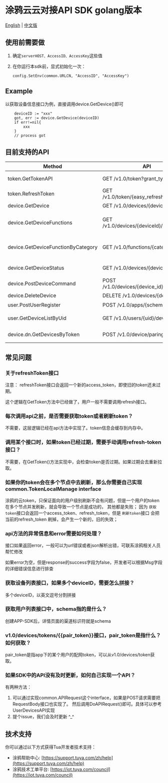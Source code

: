 # 涂鸦云云对接API SDK golang版本

[English](README.md) | [中文版](README_cn.md)

## 使用前需要做

1. 确定`serverHOST、AccessID、AccessKey`这些值

2. 在你运行本sdk前，显式初始化一次：

   ```
   config.SetEnv(common.URLCN, "AccessID", "AccessKey")
   ```

## Example

以获取设备信息接口为例，直接调用device.GetDevice()即可

```golang
    deviceID := "xxx"
    got, err := device.GetDevice(deviceID)
    if err!=nil{
        xxx
    }
    // process got
```

## 目前支持的API

|  Method                   | API                                               | Description  |
|  ----                     | ----                                              | ----  |
| token.GetTokenAPI         | GET  /v1.0/token?grant_type=1                     | [简单模式获取access_token](https://developer.tuya.com/cn/docs/iot/open-api/api-reference/authorization/oauth-management) |
| token.RefreshToken     | GET  /v1.0/token/{easy_refresh_token}           | [刷新token](https://developer.tuya.com/cn/docs/iot/open-api/api-reference/authorization/oauth-management) |
| device.GetDevice          | GET  /v1.0/devices/{device_id}                  | [获取设备信息](https://developer.tuya.com/cn/docs/iot/open-api/api-reference/smart-home-devices-management/device-management) |
| device.GetDeviceFunctions | GET  /v1.0/devices/{deviceId}/functions | [根据category获取function列表](https://developer.tuya.com/cn/docs/iot/open-api/api-reference/smart-home-devices-management/device-control) |
| device.GetDeviceFunctionByCategory | GET  /v1.0/functions/{category} | [根据category获取function列表](https://developer.tuya.com/cn/docs/iot/open-api/api-reference/smart-home-devices-management/device-control) |
| device.GetDeviceStatus | GET  /v1.0/devices/{device_id}/status           | [获取设备功能点的信息](https://developer.tuya.com/cn/docs/iot/open-api/api-reference/smart-home-devices-management/device-control) |
| device.PostDeviceCommand | POST  /v1.0/devices/{device_id}/commands        | [设备指令下发](https://developer.tuya.com/cn/docs/iot/open-api/api-reference/smart-home-devices-management/device-control) |
| device.DeleteDevice | DELETE  /v1.0/devices/{device_id} | [移除设备](https://developer.tuya.com/cn/docs/iot/open-api/api-reference/smart-home-devices-management/device-management) |
| user.PostUserRegister   | POST  /v1.0/apps/{schema}/user | [云端用户注册](https://developer.tuya.com/cn/docs/iot/open-api/api-reference/smart-home-family-management/user-management) |
| user.GetDeviceListByUid | GET /v1.0/users/{uid}/devices | [根据用户id获取设备列表](https://developer.tuya.com/cn/docs/iot/open-api/api-reference/smart-home-devices-management/device-management) |
| device.dn.GetDevicesByToken | POST  /v1.0/device/paring/token         | [生成设备配网token](https://developer.tuya.com/cn/docs/iot/open-api/api-reference/smart-home-devices-management/paring-management) |

## 常见问题

### 关于refreshToken接口

注意： refreshToken接口会返回一个新的access_token，即使旧的token还未过期。

这个逻辑在GetToken方法中已经做了，用户一般不需要调用refresh接口。

### 每次调用api之前，是否需要获取token或者刷新token？

不需要，这层逻辑已经在api方法中实现了。token信息会缓存到内存中。

### 调用某个接口时，如果token已经过期，需要手动调用refresh-token接口？

不需要，在GetToken()方法实现中，会检查token是否过期。如果过期会去重新拉取。

### 如果你的token会在多个节点中去刷新，那么你需要自己实现common.TokenLocalManage interface
涂鸦的云token，只保证面向的用户级别刷新不会有问题，但是一个用户的token在多个节点并发刷新，就会导致一个节点是成功的，
其他都是失败；
因为 `获取token`接口会返回一个access_token、refresh_token，但是 `刷新token`接口 会把当前的refresh_token 刷掉，会产生一个新的，旧的失效；

### api方法的异常信息和error需要如何处理？

接口如果返回error，一般可以为url错误或者json解析出错，可联系涂鸦相关人员帮忙修改

如果error为空，但是response的success字段为false，开发者可以根据Msg字段的详细错误信息进行排查

### 获取设备列表接口，如果多个deviceID，需要怎么拼接？

多个deviceID，以英文逗号分割拼接

### 获取用户列表接口中，schema指的是什么？

创建APP-SDK后，详情页面的渠道标识符就是schema

### v1.0/devices/tokens/{{pair_token}}接口，pair_token是指什么？如何获取？

pair_token是指app下的某个用户的配网token，可以从v1.0/devices/token获取。

### 如果SDK中的API没有及时更新，如何自己实现一个API？

有两种方法：

1. 可以通过实现common.APIRequest这个interface，如果是POST请求需要把RequestBody接口也实现了。
然后调用DoAPIRequest()即可。具体可以参考UserDevicesAPI实现
2. 提个issue，我们会及时更新 ^_^


## 技术支持

你可以通过以下方式获得Tua开发者技术支持：

- 涂鸦帮助中心: [https://support.tuya.com/zh/help](https://support.tuya.com/zh/help)
- 涂鸦技术工单平台: [https://iot.tuya.com/council](https://iot.tuya.com/council)